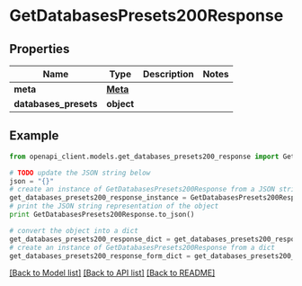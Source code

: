 # GetDatabasesPresets200Response


## Properties
Name | Type | Description | Notes
------------ | ------------- | ------------- | -------------
**meta** | [**Meta**](Meta.md) |  | 
**databases_presets** | **object** |  | 

## Example

```python
from openapi_client.models.get_databases_presets200_response import GetDatabasesPresets200Response

# TODO update the JSON string below
json = "{}"
# create an instance of GetDatabasesPresets200Response from a JSON string
get_databases_presets200_response_instance = GetDatabasesPresets200Response.from_json(json)
# print the JSON string representation of the object
print GetDatabasesPresets200Response.to_json()

# convert the object into a dict
get_databases_presets200_response_dict = get_databases_presets200_response_instance.to_dict()
# create an instance of GetDatabasesPresets200Response from a dict
get_databases_presets200_response_form_dict = get_databases_presets200_response.from_dict(get_databases_presets200_response_dict)
```
[[Back to Model list]](../README.md#documentation-for-models) [[Back to API list]](../README.md#documentation-for-api-endpoints) [[Back to README]](../README.md)


